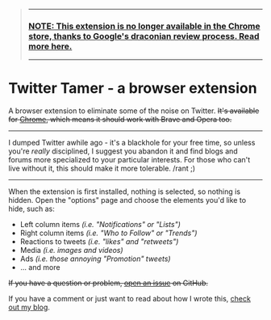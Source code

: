 > ---
> ### [NOTE: This extension is no longer available in the Chrome store, thanks to Google's draconian review process. Read more here.](https://grantwinney.com/what-weve-got-here-google-is-failure-to-communicate/)
>
> ---

# Twitter Tamer - a browser extension

A browser extension to eliminate some of the noise on Twitter. ~~It's available for [Chrome](https://chrome.google.com/webstore/detail/twitter-distraction-remov/aflapchiclhldkgbbahbdionenmhkoed), which means it should work with Brave and Opera too.~~

---

I dumped Twitter awhile ago - it's a blackhole for your free time, so unless you're _really_ disciplined, I suggest you abandon it and find blogs and forums more specialized to your particular interests. For those who can't live without it, this should make it more tolerable. /rant ;)

---

When the extension is first installed, nothing is selected, so nothing is hidden. Open the "options" page and choose the elements you'd like to hide, such as:

- Left column items _(i.e. "Notifications" or "Lists")_
- Right column items _(i.e. "Who to Follow" or "Trends")_
- Reactions to tweets _(i.e. "likes" and "retweets")_
- Media _(i.e. images and videos)_
- Ads _(i.e. those annoying "Promotion" tweets)_
- ... and more

~~If you have a question or problem, [open an issue](https://github.com/grantwinney/twitter-tamer/issues) on GitHub.~~

If you have a comment or just want to read about how I wrote this, [check out my blog](https://grantwinney.com/twitter-tamer/).

